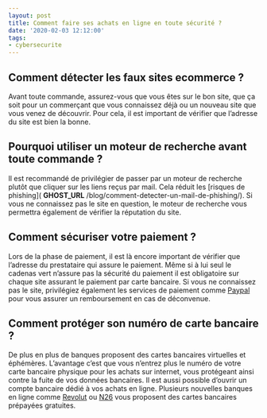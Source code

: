 ```yaml
---
layout: post
title: Comment faire ses achats en ligne en toute sécurité ?
date: '2020-02-03 12:12:00'
tags:
- cybersecurite
---
```


## Comment détecter les faux sites ecommerce ?

Avant toute commande, assurez-vous que vous êtes sur le bon site, que ça soit pour un commerçant que vous connaissez déjà ou un nouveau site que vous venez de découvrir. Pour cela, il est important de vérifier que l’adresse du site est bien la bonne.

## Pourquoi utiliser un moteur de recherche avant toute commande ?

Il est recommandé de privilégier de passer par un moteur de recherche plutôt que cliquer sur les liens reçus par mail. Cela réduit les [risques de phishing]( __GHOST_URL__ /blog/comment-detecter-un-mail-de-phishing/). Si vous ne connaissez pas le site en question, le moteur de recherche vous permettra également de vérifier la réputation du site.

## Comment sécuriser votre paiement ?

Lors de la phase de paiement, il est là encore important de vérifier que l’adresse du prestataire qui assure le paiement. Même si à lui seul le cadenas vert n’assure pas la sécurité du paiement il est obligatoire sur chaque site assurant le paiement par carte bancaire. Si vous ne connaissez pas le site, privilégiez également les services de paiement comme [Paypal](https://www.paypal.com) pour vous assurer un remboursement en cas de déconvenue.

## Comment protéger son numéro de carte bancaire ?

De plus en plus de banques proposent des cartes bancaires virtuelles et éphémères. L’avantage c’est que vous n’entrez plus le numéro de votre carte bancaire physique pour les achats sur internet, vous protégeant ainsi contre la fuite de vos données bancaires. Il est aussi possible d’ouvrir un compte bancaire dédié à vos achats en ligne. Plusieurs nouvelles banques en ligne comme [Revolut](https://www.revolut.com) ou [N26](https://n26.com) vous proposent des cartes bancaires prépayées gratuites.

